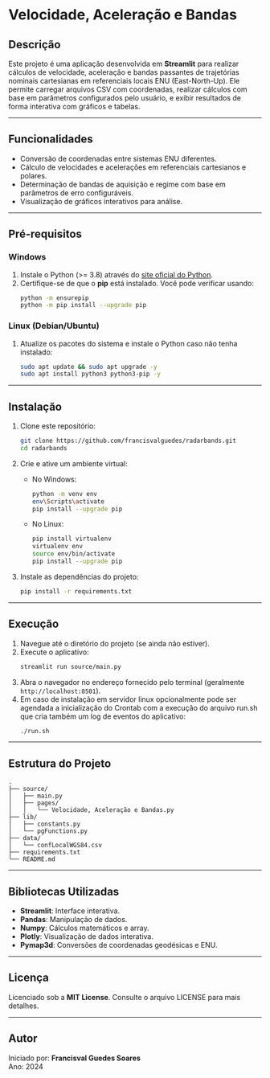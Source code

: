 # Velocidade, Aceleração e Bandas

## Descrição  
Este projeto é uma aplicação desenvolvida em **Streamlit** para realizar cálculos de velocidade, aceleração e bandas passantes de trajetórias nominais cartesianas em referenciais locais ENU (East-North-Up). Ele permite carregar arquivos CSV com coordenadas, realizar cálculos com base em parâmetros configurados pelo usuário, e exibir resultados de forma interativa com gráficos e tabelas.

---

## Funcionalidades  
- Conversão de coordenadas entre sistemas ENU diferentes.  
- Cálculo de velocidades e acelerações em referenciais cartesianos e polares.  
- Determinação de bandas de aquisição e regime com base em parâmetros de erro configuráveis.  
- Visualização de gráficos interativos para análise.

---

## Pré-requisitos  

### Windows  
1. Instale o Python (>= 3.8) através do [site oficial do Python](https://www.python.org/).  
2. Certifique-se de que o **pip** está instalado. Você pode verificar usando:  
   ```bash  
   python -m ensurepip  
   python -m pip install --upgrade pip  
   ```  

### Linux (Debian/Ubuntu)  
1. Atualize os pacotes do sistema e instale o Python caso não tenha instalado:  
   ```bash  
   sudo apt update && sudo apt upgrade -y  
   sudo apt install python3 python3-pip -y  
   ```  

---

## Instalação  

1. Clone este repositório:  
   ```bash  
   git clone https://github.com/francisvalguedes/radarbands.git  
   cd radarbands  
   ```  

2. Crie e ative um ambiente virtual:  
   - No Windows:  
     ```bash  
     python -m venv env  
     env\Scripts\activate
     pip install --upgrade pip
     ```  
   - No Linux:  
     ```bash  
     pip install virtualenv
     virtualenv env     
     source env/bin/activate 
     pip install --upgrade pip
     ```  


3. Instale as dependências do projeto:  
   ```bash  
   pip install -r requirements.txt  
   ```  

---

## Execução  

1. Navegue até o diretório do projeto (se ainda não estiver).  
2. Execute o aplicativo:  
   ```bash  
   streamlit run source/main.py  
   ```  
3. Abra o navegador no endereço fornecido pelo terminal (geralmente `http://localhost:8501`).  
4. Em caso de instalação em servidor linux opcionalmente pode ser agendada a inicialização do Crontab com a execução do arquivo run.sh que cria também um log de eventos do aplicativo:
   ```bash
   ./run.sh
   ```

---

## Estrutura do Projeto  
```
.
├── source/  
│   ├── main.py  
│   ├── pages/  
│   │   └── Velocidade, Aceleração e Bandas.py  
├── lib/  
│   ├── constants.py  
│   └── pgFunctions.py  
├── data/  
│   └── confLocalWGS84.csv  
├── requirements.txt  
└── README.md  
```  

---

## Bibliotecas Utilizadas  
- **Streamlit**: Interface interativa.  
- **Pandas**: Manipulação de dados.  
- **Numpy**: Cálculos matemáticos e array.  
- **Plotly**: Visualização de dados interativa.  
- **Pymap3d**: Conversões de coordenadas geodésicas e ENU.  

---

## Licença  
Licenciado sob a **MIT License**. Consulte o arquivo LICENSE para mais detalhes.

---

## Autor  
Iniciado por: **Francisval Guedes Soares**  
Ano: 2024  
